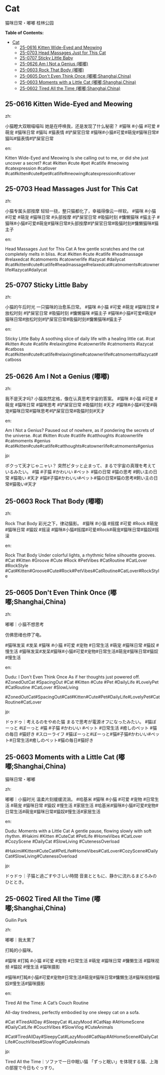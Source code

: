 # Cat

猫咪日常・嘟嘟
桂林公园

**Table of Contents:**

- [Cat](#cat)
  - [25-0616 Kitten Wide-Eyed and Meowing](#25-0616-kitten-wide-eyed-and-meowing)
  - [25-0703 Head Massages Just for This Cat](#25-0703-head-massages-just-for-this-cat)
  - [25-0707 Sticky Little Baby](#25-0707-sticky-little-baby)
  - [25-0626 Am I Not a Genius (嘟嘟)](#25-0626-am-i-not-a-genius-嘟嘟)
  - [25-0603 Rock That Body (嘟嘟)](#25-0603-rock-that-body-嘟嘟)
  - [25-0605 Don't Even Think Once (嘟嘟;Shanghai,China)](#25-0605-dont-even-think-once-嘟嘟shanghaichina)
  - [25-0603 Moments with a Little Cat (嘟嘟;Shanghai,China)](#25-0603-moments-with-a-little-cat-嘟嘟shanghaichina)
  - [25-0602 Tired All the Time (嘟嘟;Shanghai,China)](#25-0602-tired-all-the-time-嘟嘟shanghaichina)

## 25-0616 Kitten Wide-Eyed and Meowing

zh:

小猫瞪大双眼喵喵叫
她是在呼唤我，还是发现了什么秘密？
#猫咪 #小猫 #可爱 #萌宠 #猫咪日常 #猫叫 #猫表情 #铲屎官日常
#猫咪#小猫#可爱#萌宠#猫咪日常#猫叫#猫表情#铲屎官日常

en:

Kitten Wide-Eyed and Meowing
Is she calling out to me, or did she just uncover a secret?
#cat #kitten #cute #pet #catlife #meowing #catexpression #catlover
#cat#kitten#cute#pet#catlife#meowing#catexpression#catlover

## 25-0703 Head Massages Just for This Cat

zh:

小猫专属头部按摩
轻轻一挠，整只猫都化了，幸福得像云一样软。
#猫咪 #小猫 #可爱 #萌宠 #猫咪日常 #头部按摩 #铲屎官日常 #吸猫时刻 #慵懒猫咪 #猫主子
#猫咪#小猫#可爱#萌宠#猫咪日常#头部按摩#铲屎官日常#吸猫时刻#慵懒猫咪#猫主子

en:

Head Massages Just for This Cat
A few gentle scratches and the cat completely melts in bliss.
#cat #kitten #cute #catlife #headmassage #relaxedcat #catmoments #catownerlife #lazycat #dailycat
#cat#kitten#cute#catlife#headmassage#relaxedcat#catmoments#catownerlife#lazycat#dailycat

## 25-0707 Sticky Little Baby

zh:

小猫的午后时光
一只猫咪的治愈系日常。
#猫咪 #小猫 #可爱 #萌宠 #猫咪日常 #放松时刻 #铲屎官日常 #吸猫时刻 #慵懒猫咪 #猫主子
#猫咪#小猫#可爱#萌宠#猫咪日常#放松时刻#铲屎官日常#吸猫时刻#慵懒猫咪#猫主子

en:

Sticky Little Baby
A soothing slice of daily life with a healing little cat.
#cat #kitten #cute #catlife #relaxingtime #catownerlife #catmoments #lazycat #catboss
#cat#kitten#cute#catlife#relaxingtime#catownerlife#catmoments#lazycat#catboss

## 25-0626 Am I Not a Genius (嘟嘟)

zh:

我不是天才吗?
小猫突然定格，像在认真思考宇宙的答案。
#猫咪 #小猫 #可爱 #萌宠 #猫咪日常 #猫咪思考 #铲屎官日常 #吸猫时刻 #天才
#猫咪#小猫#可爱#萌宠#猫咪日常#猫咪思考#铲屎官日常#吸猫时刻#天才

en:

Am I Not a Genius?
Paused out of nowhere, as if pondering the secrets of the universe.
#cat #kitten #cute #catlife #catthoughts #catownerlife #catmoments #genius
#cat#kitten#cute#catlife#catthoughts#catownerlife#catmoments#genius

jp:

ボクって天才じゃニャい？
突然ピタッと止まって、まるで宇宙の真理を考えているみたい。
#猫 #子猫 #かわいい #ペット #猫の日常 #猫の思考 #飼い主の日常 #猫吸い #天才
#猫#子猫#かわいい#ペット#猫の日常#猫の思考#飼い主の日常#猫吸い#天才

## 25-0603 Rock That Body (嘟嘟)

zh:

Rock That Body
彩光之下，律动猫影。
#猫咪 #小猫 #摇摆 #可爱 #Rock #萌宠 #猫咪日常 #猫奴 #摇滚
#猫咪#小猫#摇摆#可爱#Rock#萌宠#猫咪日常#猫奴#摇滚

en:

Rock That Body
Under colorful lights, a rhythmic feline silhouette grooves.
#Cat #Kitten #Groove #Cute #Rock #PetVibes #CatRoutine #CatLover #RockStyle
#Cat#Kitten#Groove#Cute#Rock#PetVibes#CatRoutine#CatLover#RockStyle

## 25-0605 Don't Even Think Once (嘟嘟;Shanghai,China)

zh:

嘟嘟｜小猫不想思考

仿佛思绪也停了电。

#猫咪发呆 #发呆 #猫咪 #小猫 #可爱 #宠物 #日常生活 #萌宠 #猫咪日常 #猫奴 #慢生活
#猫咪发呆#发呆#猫咪#小猫#可爱#宠物#日常生活#萌宠#猫咪日常#猫奴#慢生活

en:

Dudu: I Don't Even Think Once
As if her thoughts just powered off.
#ZonedOutCat #SpacingOut #Cat #Kitten #Cute #Pet #DailyLife #LovelyPet #CatRoutine #CatLover #SlowLiving

#ZonedOutCat#SpacingOut#Cat#Kitten#Cute#Pet#DailyLife#LovelyPet#CatRoutine#CatLover

jp:

ドゥドゥ｜考えるのをやめた猫
まるで思考が電源オフになったみたい。
#猫ぼーっと #ぼーっと #猫 #子猫 #かわいい #ペット #日常生活 #癒しのペット #猫の毎日 #猫好き #スローライフ
#猫ぼーっと#ぼーっと#猫#子猫#かわいい#ペット#日常生活#癒しのペット#猫の毎日#猫好き

## 25-0603 Moments with a Little Cat (嘟嘟;Shanghai,China)

猫咪日常・嘟嘟

zh:

嘟嘟｜小猫时光
温柔片刻缓缓流淌。
#哈基米 #猫咪 #小猫 #可爱 #宠物 #日常生活 #萌宠 #猫咪日常 #猫奴 #慢生活 #家居生活
#哈基米#猫咪#小猫#可爱#宠物#日常生活#萌宠#猫咪日常#猫奴#慢生活#家居生活

en:

Dudu: Moments with a Little Cat
A gentle pause, flowing slowly with soft rhythm.
#Hakimi #Kitten #CuteCat #PetLife #HomeVibes #CatLover #CozyScene #DailyCat #SlowLiving #CutenessOverload

#Hakimi#Kitten#CuteCat#PetLife#HomeVibes#CatLover#CozyScene#DailyCat#SlowLiving#CutenessOverload

jp:

ドゥドゥ｜子猫と過ごすやさしい時間
音楽とともに、静かに流れるまどろみのひととき。

## 25-0602 Tired All the Time (嘟嘟;Shanghai,China)

Guilin Park

zh:

嘟嘟｜我太累了

打盹的小猫咪。

#猫咪 #打盹 #小猫 #可爱 #宠物 #日常生活 #萌宠 #猫咪日常 #慵懒生活 #猫咪视频 #猫奴 #慢生活 #猫咪摄影

#猫咪#打盹#小猫#可爱#宠物#日常生活#萌宠#猫咪日常#慵懒生活#猫咪视频#猫奴#慢生活#猫咪摄影

en:

Tired All the Time: A Cat’s Couch Routine

All-day tiredness, perfectly embodied by one sleepy cat on a sofa.

#Cat #TiredAllDay #SleepyCat #LazyMood #CatNap #AtHomeScene #DailyCatLife #CouchVibes #SlowVlog #CuteAnimals

#Cat#TiredAllDay#SleepyCat#LazyMood#CatNap#AtHomeScene#DailyCatLife#CouchVibes#SlowVlog#CuteAnimals

jp:

Tired All the Time｜ソファで一日中眠い猫
「ずっと眠い」を体現する猫、上海の部屋で今日もぐっすり。
